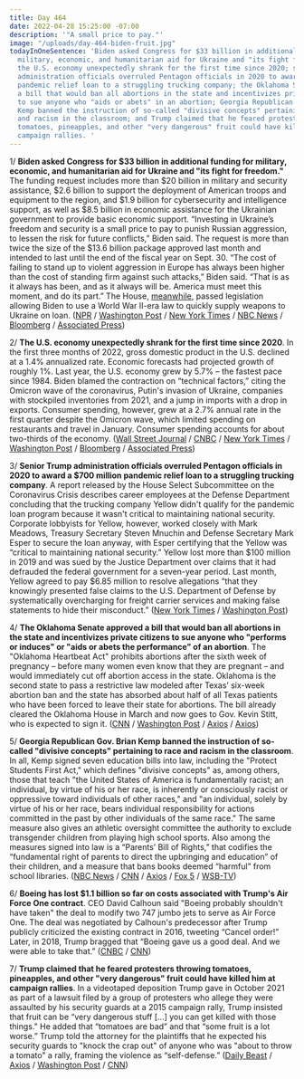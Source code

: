 ```yaml
---
title: Day 464
date: 2022-04-28 15:25:00 -07:00
description: '"A small price to pay."'
image: "/uploads/day-464-biden-fruit.jpg"
todayInOneSentence: 'Biden asked Congress for $33 billion in additional funding for
  military, economic, and humanitarian aid for Ukraine and "its fight for freedom";
  the U.S. economy unexpectedly shrank for the first time since 2020; senior Trump
  administration officials overruled Pentagon officials in 2020 to award a $700 million
  pandemic relief loan to a struggling trucking company; the Oklahoma Senate approved
  a bill that would ban all abortions in the state and incentivizes private citizens
  to sue anyone who "aids or abets" in an abortion; Georgia Republican Gov. Brian
  Kemp banned the instruction of so-called "divisive concepts" pertaining to race
  and racism in the classroom; and Trump claimed that he feared protesters throwing
  tomatoes, pineapples, and other "very dangerous" fruit could have killed him at
  campaign rallies. '
---
```


1/ **Biden asked Congress for $33 billion in additional funding for military, economic, and humanitarian aid for Ukraine and "its fight for freedom."** The funding request includes more than $20 billion in military and security assistance, $2.6 billion to support the deployment of American troops and equipment to the region, and $1.9 billion for cybersecurity and intelligence support, as well as $8.5 billion in economic assistance for the Ukrainian government to provide basic economic support. “Investing in Ukraine’s freedom and security is a small price to pay to punish Russian aggression, to lessen the risk for future conflicts,” Biden said. The request is more than twice the size of the $13.6 billion package approved last month and intended to last until the end of the fiscal year on Sept. 30. “The cost of failing to stand up to violent aggression in Europe has always been higher than the cost of standing firm against such attacks,” Biden said. “That is as it always has been, and as it always will be. America must meet this moment, and do its part.” The House, [meanwhile](https://www.nytimes.com/2022/04/28/us/politics/ukraine-lend-lease-arms.html?smid=url-copy), passed legislation allowing Biden to use a World War II-era law to quickly supply weapons to Ukraine on loan. ([NPR](https://www.npr.org/2022/04/28/1095236237/biden-ukraine-33-billion-aid) / [Washington Post](https://www.washingtonpost.com/politics/2022/04/28/biden-russia-oligarchs-assets-ukraine/) / [New York Times](https://www.nytimes.com/live/2022/04/28/world/ukraine-russia-war-news/biden-asks-congress-to-approve-33-billion-more-in-emergency-aid-for-ukraine?smid=url-copy) / [NBC News](https://www.nbcnews.com/politics/white-house/biden-ask-congress-russia-sanctions-enforcement-measures-ukraine-aid-rcna26407) / [Bloomberg](https://www.bloomberg.com/news/articles/2022-04-28/biden-to-request-33-billion-in-emergency-funding-for-ukraine?sref=MIBMEEoj) / [Associated Press](https://apnews.com/article/russia-ukraine-biden-business-europe-economy-5656f58ae48cb3cf37da0d0c431a15b8))

2/ **The U.S. economy unexpectedly shrank for the first time since 2020**. In the first three months of 2022, gross domestic product in the U.S. declined at a 1.4% annualized rate. Economic forecasts had projected growth of roughly 1%. Last year, the U.S. economy grew by 5.7% – the fastest pace since 1984. Biden blamed the contraction on “technical factors,” citing the Omicron wave of the coronavirus, Putin's invasion of Ukraine, companies with stockpiled inventories from 2021, and a jump in imports with a drop in exports. Consumer spending, however, grew at a 2.7% annual rate in the first quarter despite the Omicron wave, which limited spending on restaurants and travel in January. Consumer spending accounts for about two-thirds of the economy. ([Wall Street Journal](https://www.wsj.com/articles/us-economy-gdp-growth-q1-11651108351?mod=hp_lead_pos2) / [CNBC](https://www.cnbc.com/2022/04/28/us-q1-gdp-growth.html) / [New York Times](https://www.nytimes.com/live/2022/04/28/business/gdp-inflation-news) / [Washington Post](https://www.washingtonpost.com/business/2022/04/28/gdp-2022-q1-economy/) / [Bloomberg](https://www.bloomberg.com/news/articles/2022-04-28/u-s-economy-contracted-in-first-quarter-on-surge-in-trade-gap?sref=MIBMEEoj) / [Associated Press](https://abcnews.go.com/US/wireStory/us-economy-shrank-14-q1-consumers-spending-84367864))

3/ **Senior Trump administration officials overruled Pentagon officials in 2020 to award a $700 million pandemic relief loan to a struggling trucking company**. A report released by the House Select Subcommittee on the Coronavirus Crisis describes career employees at the Defense Department concluding that the trucking company Yellow didn't qualify for the pandemic loan program because it wasn't critical to maintaining national security. Corporate lobbyists for Yellow, however, worked closely with Mark Meadows, Treasury Secretary Steven Mnuchin and Defense Secretary Mark Esper to secure the loan anyway, with Esper certifying that the Yellow was “critical to maintaining national security.” Yellow lost more than $100 million in 2019 and was sued by the Justice Department over claims that it had defrauded the federal government for a seven-year period. Last month, Yellow agreed to pay $6.85 million to resolve allegations “that they knowingly presented false claims to the U.S. Department of Defense by systematically overcharging for freight carrier services and making false statements to hide their misconduct.” ([New York Times](https://www.nytimes.com/2022/04/27/us/politics/trump-pandemic-loan-yrc.html) / [Washington Post](https://www.washingtonpost.com/business/2022/04/27/trump-officials-loan-yellow-trucking/))

4/ **The Oklahoma Senate approved a bill that would ban all abortions in the state and incentivizes private citizens to sue anyone who "performs or induces" or "aids or abets the performance" of an abortion**. The "Oklahoma Heartbeat Act" prohibits abortions after the sixth week of pregnancy – before many women even know that they are pregnant – and would immediately cut off abortion access in the state. Oklahoma is the second state to pass a restrictive law modeled after Texas’ six-week abortion ban and the state has absorbed about half of all Texas patients who have been forced to leave their state for abortions. The bill already cleared the Oklahoma House in March and now goes to Gov. Kevin Stitt, who is expected to sign it. ([CNN](https://www.cnn.com/2022/04/28/politics/oklahoma-heartbeat-act/index.html) / [Washington Post](https://www.washingtonpost.com/politics/2022/04/28/abortion-oklahoma-republicans/) / [Axios](https://www.axios.com/oklahoma-abortion-ban-texas-law-stitt-pass-445a51d6-081e-4998-8682-01ef487eca88.html) / [Axios](https://www.axios.com/oklahoma-texas-abortion-ban-six-weeks-lawsuits-c63499b0-689d-4772-8761-f67a4845a76a.html))

5/ **Georgia Republican Gov. Brian Kemp banned the instruction of so-called "divisive concepts" pertaining to race and racism in the classroom**. In all, Kemp signed seven education bills into law, including the "Protect Students First Act," which defines "divisive concepts" as, among others, those that teach "the United States of America is fundamentally racist; an individual, by virtue of his or her race, is inherently or consciously racist or oppressive toward individuals of other races," and "an individual, solely by virtue of his or her race, bears individual responsibility for actions committed in the past by other individuals of the same race." The same measure also gives an athletic oversight committee the authority to exclude transgender children from playing high school sports. Also among the measures signed into law is a “Parents’ Bill of Rights,” that codifies the “fundamental right of parents to direct the upbringing and education” of their children, and a measure that bans books deemed “harmful” from school libraries. ([NBC News](https://www.nbcnews.com/news/us-news/georgia-governor-signs-series-controversial-education-bills-law-rcna26524) / [CNN](https://www.cnn.com/2022/04/28/politics/georgia-bill-limits-race-discussions-classrooms/) / [Axios](https://www.axios.com/local/atlanta/2022/04/28/georgia-kemp-signs-divisive-concepts-bill-into-law) / [Fox 5](https://www.fox5atlanta.com/news/kemp-signs-divisive-concepts-school-bills-trans-girls-sports-book-ban) / [WSB-TV](https://www.wsbtv.com/news/local/forsyth-county/banning-divisive-concepts-parents-bill-rights-kemp-signs-education-bills-into-law/EFNGPT3JJNGNTA53MZL6GFMAZI/))

6/ **Boeing has lost $1.1 billion so far on costs associated with Trump's Air Force One contract**. CEO David Calhoun said "Boeing probably shouldn't have taken" the deal to modify two 747 jumbo jets to serve as Air Force One. The deal was negotiated by Calhoun's predecessor after Trump publicly criticized the existing contract in 2016, tweeting “Cancel order!” Later, in 2018, Trump bragged that “Boeing gave us a good deal. And we were able to take that.” ([CNBC](https://www.cnbc.com/2022/04/27/boeing-lost-billion-dollars-on-trump-air-force-one-plane-deal.html) / [CNN](https://www.cnn.com/2022/04/27/politics/air-force-one-boeing-trump/index.html))

7/ **Trump claimed that he feared protesters throwing tomatoes, pineapples, and other "very dangerous" fruit could have killed him at campaign rallies**. In a videotaped deposition Trump gave in October 2021 as part of a lawsuit filed by a group of protesters who allege they were assaulted by his security guards at a 2015 campaign rally, Trump insisted that fruit can be “very dangerous stuff \[...\] you can get killed with those things." He added that “tomatoes are bad” and that “some fruit is a lot worse.” Trump told the attorney for the plaintiffs that he expected his security guards to "knock the crap out" of anyone who was "about to throw a tomato" a rally, framing the violence as “self-defense.” ([Daily Beast](https://www.thedailybeast.com/trump-warns-of-killer-tomatoes-pineapples-and-bananas-in-court-docs) / [Axios](https://www.axios.com/trump-fruit-killer-rallies-6ff5bedb-490d-46d8-931c-a16d7e239de0.html) / [Washington Post](https://www.washingtonpost.com/politics/2022/04/27/trump-says-he-feared-being-pelted-with-very-dangerous-fruit-rallies/) / [CNN](https://www.cnn.com/2022/04/28/politics/donald-trump-dangerous-fruit-tomato/index.html))
